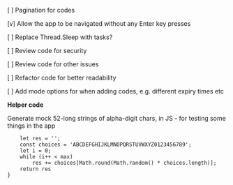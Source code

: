 [ ] Pagination for codes

[v] Allow the app to be navigated without any Enter key presses

[ ] Replace Thread.Sleep with tasks?

[ ] Review code for security

[ ] Review code for other issues

[ ] Refactor code for better readability

[ ] Add mode options for when adding codes, e.g. different expiry times etc




**Helper code**

Generate mock 52-long strings of alpha-digit chars, in JS - for testing some things in the app
```code = (max) => {
    let res = '';
    const choices = 'ABCDEFGHIJKLMNOPQRSTUVWXYZ0123456789';
    let i = 0;
    while (i++ < max)
        res += choices[Math.round(Math.random() * choices.length)];
    return res
}
```